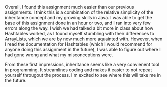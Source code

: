 Overall, I found this assignment much easier than our previous assignments. I think this is a combination of the relative simplicity of the inheritance concept and my growing skills in Java. I was able to get the base of this assignment done in an hour or two, and I ran into very few errors along the way. I wish we had talked a bit more in class about how Hashtables worked, as I found myself stumbling with their differences to ArrayLists, which we are by now much more aquainted with. However, when I read the documentation for Hashtables (which I would recommend for anyone doing this assignment in the future), I was able to figure out where I had gone wrong and what my misconceptions were. 

From these first impressions, inheritance seems like a very convienent tool in programming. It streamlines coding and makes it easier to not repeat yourself througout the process. I'm excited to see where this will take me in the future.